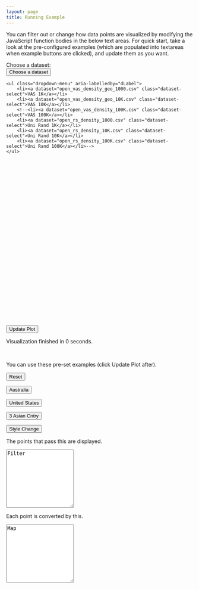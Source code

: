 ```yaml
---
layout: page
title: Running Example
---
```


You can filter out or change how data points are visualized by modifying the
JavaScript function bodies in the below text areas. For quick start, take a look at the
pre-configured examples (which are populated into textareas when example buttons
are clicked), and update them as you want.

<div class="row">
<div class="col-md-4">
Choose a dataset:
</div>
<div class="col-md-6">
<div class="dropdown">
    <button id="datasetBtn" class="btn btn-default dropdown-toggle" type="button" data-toggle="dropdown" aria-haspopup="true" aria-expanded="true">
        Choose a dataset
        <span class="caret"></span>
    </button>

    <ul class="dropdown-menu" aria-labelledby="dLabel">
        <li><a dataset="open_vas_density_geo_1000.csv" class="dataset-select">VAS 1K</a></li>
        <li><a dataset="open_vas_density_geo_10K.csv" class="dataset-select">VAS 10K</a></li>
        <!--<li><a dataset="open_vas_density_100K.csv" class="dataset-select">VAS 100K</a></li>
        <li><a dataset="open_rs_density_1000.csv" class="dataset-select">Uni Rand 1K</a></li>
        <li><a dataset="open_rs_density_10K.csv" class="dataset-select">Uni Rand 10K</a></li>
        <li><a dataset="open_rs_density_100K.csv" class="dataset-select">Uni Rand 100K</a></li>-->
    </ul>
</div>
</div>

<div class="col-md-2"></div>
</div>


[comment]: <> (Chart)
<br>
<div id="demo_chart" style="width: 100%; height: 400px;"></div>


[comment]: <> (Update Button)
<div class="row">
<div class="col-md-4 text-center">
<p>
<button id="demo-chart-update-btn" type="button" class="btn btn-primary btn-lg">Update Plot</button>
</p>
</div>

<div class="col-md-8">
Visualization finished in <span id="viz-time">0</span> seconds.
</div>
</div>

[comment]: <> (Pre-configured Examples)
<br>
<p>
You can use these pre-set examples (click Update Plot after).
</p>
<div class="row">
<div class="col-md-3 text-center">
<p>
<button id="demo-chart-example0" type="button" class="demo-chart-examples btn btn-default">Reset</button>
</p>
</div>
</div>

<div class="row">
<div class="col-md-3 text-center">
<p>
<button id="demo-chart-example1" type="button" class="demo-chart-examples btn btn-default">Australia</button>
</p>
</div>

<div class="col-md-3 text-center">
<p>
<button id="demo-chart-example2" type="button" class="demo-chart-examples btn btn-default">United States</button>
</p>
</div>

<div class="col-md-3 text-center">
<p>
<button id="demo-chart-example3" type="button" class="demo-chart-examples btn btn-default">3 Asian Cntry</button>
</p>
</div>

<div class="col-md-3 text-center">
<p>
<button id="demo-chart-example4" type="button" class="demo-chart-examples btn btn-default">Style Change</button>
</p>
</div>
</div>


[comment]: <> (Json Textareas)
<p>
The points that pass this are displayed.
</p>
<textarea class="form-control" rows="10" id="filter-body">Filter</textarea>

<br>
<p>
Each point is converted by this.
</p>
<textarea class="form-control" rows="10" id="map-body">Map</textarea>


<script src="{{ site.baseurl }}/scripts/demo.js"></script>

